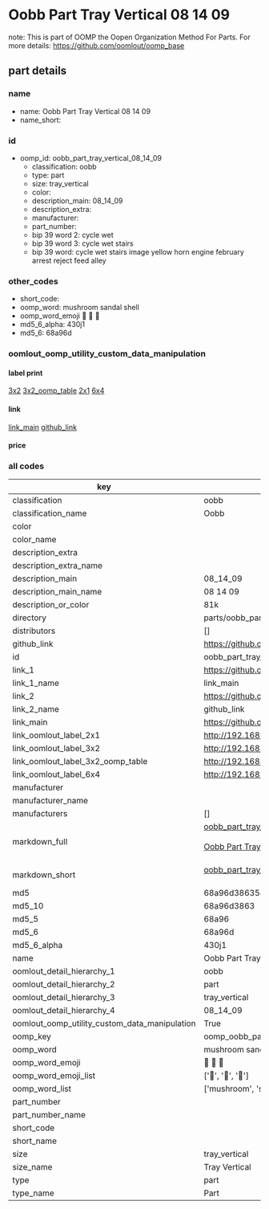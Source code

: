 # Oobb Part Tray Vertical 08 14 09  

note: This is part of OOMP the Oopen Organization Method For Parts. For more details: https://github.com/oomlout/oomp_base

##  part details





### name
* name: Oobb Part Tray Vertical 08 14 09
* name_short: 
### id
* oomp_id: oobb_part_tray_vertical_08_14_09
  * classification: oobb
  * type: part
  * size: tray_vertical
  * color: 
  * description_main: 08_14_09
  * description_extra: 
  * manufacturer: 
  * part_number: 
  * bip 39 word 2: cycle wet
  * bip 39 word 3: cycle wet stairs
  * bip 39 word: cycle wet stairs image yellow horn engine february arrest reject feed alley

### other_codes
* short_code: 
* oomp_word: mushroom sandal shell
* oomp_word_emoji :mushroom: :sandal: :shell:
* md5_6_alpha: 430j1
* md5_6: 68a96d






### oomlout_oomp_utility_custom_data_manipulation
#### label print
[3x2](http://192.168.1.245:1112/?label=oomp%20430j1)
[3x2_oomp_table](http://192.168.1.107:1112/?label=oomp%20430j1)
[2x1](http://192.168.1.242:1112/?label=oomp%20430j1)
[6x4](http://192.168.1.55:1112/?label=oomp%20430j1)    

#### link

[link_main](https://github.com/oomlout/oomlout_oomp_current_version_messy/tree/main/parts/oobb_part_tray_vertical_08_14_09) [github_link](https://github.com/oomlout/oomlout_oomp_part_src/tree/main/parts/oobb_part_tray_vertical_08_14_09)                             

#### price







### all codes 
| key | value |  
| --- | --- |  
| classification | oobb |  
| classification_name | Oobb |  
| color |  |  
| color_name |  |  
| description_extra |  |  
| description_extra_name |  |  
| description_main | 08_14_09 |  
| description_main_name | 08 14 09 |  
| description_or_color | 81k |  
| directory | parts/oobb_part_tray_vertical_08_14_09 |  
| distributors | [] |  
| github_link | https://github.com/oomlout/oomlout_oomp_part_src/tree/main/parts/oobb_part_tray_vertical_08_14_09 |  
| id | oobb_part_tray_vertical_08_14_09 |  
| link_1 | https://github.com/oomlout/oomlout_oomp_current_version_messy/tree/main/parts/oobb_part_tray_vertical_08_14_09 |  
| link_1_name | link_main |  
| link_2 | https://github.com/oomlout/oomlout_oomp_part_src/tree/main/parts/oobb_part_tray_vertical_08_14_09 |  
| link_2_name | github_link |  
| link_main | https://github.com/oomlout/oomlout_oomp_current_version_messy/tree/main/parts/oobb_part_tray_vertical_08_14_09 |  
| link_oomlout_label_2x1 | http://192.168.1.242:1112/?label=oomp%20430j1 |  
| link_oomlout_label_3x2 | http://192.168.1.245:1112/?label=oomp%20430j1 |  
| link_oomlout_label_3x2_oomp_table | http://192.168.1.107:1112/?label=oomp%20430j1 |  
| link_oomlout_label_6x4 | http://192.168.1.55:1112/?label=oomp%20430j1 |  
| manufacturer |  |  
| manufacturer_name |  |  
| manufacturers | [] |  
| markdown_full | [oobb_part_tray_vertical_08_14_09](https://github.com/oomlout/oomlout_oomp_current_version_messy/tree/main/parts/oobb_part_tray_vertical_08_14_09)<br>[](https://github.com/oomlout/oomlout_oomp_current_version_messy/tree/main/parts/oobb_part_tray_vertical_08_14_09)<br>[Oobb Part Tray Vertical 08 14 09](https://github.com/oomlout/oomlout_oomp_current_version_messy/tree/main/parts/oobb_part_tray_vertical_08_14_09)<br><br> |  
| markdown_short | [oobb_part_tray_vertical_08_14_09](https://github.com/oomlout/oomlout_oomp_current_version_messy/tree/main/parts/oobb_part_tray_vertical_08_14_09)<br><br> |  
| md5 | 68a96d386354494db67f8715a8be61b6 |  
| md5_10 | 68a96d3863 |  
| md5_5 | 68a96 |  
| md5_6 | 68a96d |  
| md5_6_alpha | 430j1 |  
| name | Oobb Part Tray Vertical 08 14 09 |  
| oomlout_detail_hierarchy_1 | oobb |  
| oomlout_detail_hierarchy_2 | part |  
| oomlout_detail_hierarchy_3 | tray_vertical |  
| oomlout_detail_hierarchy_4 | 08_14_09 |  
| oomlout_oomp_utility_custom_data_manipulation | True |  
| oomp_key | oomp_oobb_part_tray_vertical_08_14_09 |  
| oomp_word | mushroom sandal shell |  
| oomp_word_emoji | :mushroom: :sandal: :shell: |  
| oomp_word_emoji_list | [':mushroom:', ':sandal:', ':shell:'] |  
| oomp_word_list | ['mushroom', 'sandal', 'shell'] |  
| part_number |  |  
| part_number_name |  |  
| short_code |  |  
| short_name |  |  
| size | tray_vertical |  
| size_name | Tray Vertical |  
| type | part |  
| type_name | Part |  

